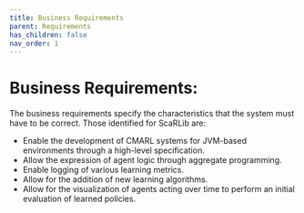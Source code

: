 ```yaml
---
title: Business Requirements
parent: Requirements
has_children: false
nav_order: 1
---
```


# Business Requirements:
The business requirements specify the characteristics that the system must have to be correct. Those identified for ScaRLib are:

- Enable the development of CMARL systems for JVM-based environments through a high-level specification.
- Allow the expression of agent logic through aggregate programming.
- Enable logging of various learning metrics.
- Allow for the addition of new learning algorithms.
- Allow for the visualization of agents acting over time to perform an initial evaluation of learned policies.
